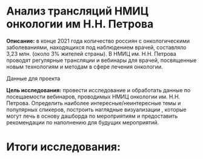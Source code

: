 # Анализ трансляций НМИЦ онкологии им Н.Н. Петрова

**Описание:** в конце 2021 года количество россиян с онкологическими заболеваниями, находящихся под наблюдением врачей, составляло 3,23 млн. (около 3% жителей страны). 
В НМИЦ им. Н.Н. Петрова проводят регулярные трансляции и вебинары для врачей, посвященные новым технологиям и методам в сфере лечения онкологии.

Данные для проекта

**Цель исследования:** провести исследование и обработать данные по посещаемости вебинаров, проводимых НМИЦ онкологии им. Н.Н. Петрова. Определить наиболее интересные/неинтересные темы и популярных спикеров, построить наглядные визуализации , которые могут лечь в основу дашборда по мероприятиям и предоставить рекомендации по наполнению для будущих мероприятий.

# Итоги исследования:

